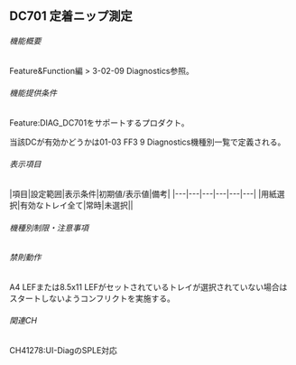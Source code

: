 ## DC701 定着ニップ測定 

###### 機能概要

Feature&Function編 > 3-02-09 Diagnostics参照。

###### 機能提供条件

Feature:DIAG\_DC701をサポートするプロダクト。

当該DCが有効かどうかは01-03 FF3 9 Diagnostics機種別一覧で定義される。

###### 表示項目

|項目|設定範囲|表示条件|初期値/表示値|備考|
|---|---|---|---|---|---|
|用紙選択|有効なトレイ全て|常時|未選択||


###### 機種別制限・注意事項

###### 禁則動作

A4 LEFまたは8.5x11
LEFがセットされているトレイが選択されていない場合はスタートしないようコンフリクトを実施する。

###### 関連CH

CH41278:UI-DiagのSPLE対応